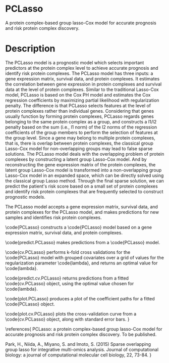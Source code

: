 # PCLasso
A protein complex-based group lasso-Cox model for accurate prognosis and risk protein complex discovery.

# Description
The PCLasso model is a prognostic model which selects important predictors at the protein complex level to achieve accurate prognosis and identify risk protein complexes. The PCLasso model has three inputs: a gene expression matrix, survival data, and protein complexes. It estimates the correlation between gene expression in protein complexes and survival data at the level of protein complexes.  Similar to the traditional Lasso-Cox model, PCLasso is based on the Cox PH model and estimates the Cox regression coefficients by maximizing partial likelihood with regularization penalty. The difference is that PCLasso selects features at the level of protein complexes rather than individual genes. Considering that genes usually function by forming protein complexes, PCLasso regards genes belonging to the same protein complex as a group, and constructs a l1/l2 penalty based on the sum (i.e., l1 norm) of the l2 norms of the regression coefficients of the group members to perform the selection of features at the group level. Since a gene may belong to multiple protein complexes, that is, there is overlap between protein complexes, the classical group Lasso-Cox model for non-overlapping groups may lead to false sparse solutions. The PCLasso model deals with the overlapping problem of protein complexes by constructing a latent group Lasso-Cox model. And by reconstructing the gene expression matrix of the protein complexes, the latent group Lasso-Cox model is transformed into a non-overlapping group Lasso-Cox model in an expanded space, which can be directly solved using the classical group Lasso method. Through the final sparse solution, we can predict the patient's risk score based on a small set of protein complexes and identify risk protein complexes that are frequently selected to construct prognostic models.

The PCLasso model accepts a gene expression matrix, survival data, and protein 
complexes for the PCLasso model, and makes predictions for new samples and 
identifies risk protein complexes.

\code{PCLasso} constructs a \code{PCLasso} model based on a gene expression 
matrix, survival data, and protein complexes.

\code{predict.PCLasso} makes predictions from a \code{PCLasso} model.

\code{cv.PCLasso} performs k-fold cross validations for the \code{PCLasso} model 
with grouped covariates over a grid of values for the regularization parameter 
\code{lambda}, and returns an optimal value for \code{lambda}.

\code{predict.cv.PCLasso} returns predictions from a fitted \code{cv.PCLasso}
object, using the optimal value chosen for \code{lambda}.

\code{plot.PCLasso} produces a plot of the coefficient paths for a fitted 
\code{PCLasso} object.

\code{plot.cv.PCLasso} plots the cross-validation curve from a \code{cv.PCLasso}
object, along with standard error bars.
}

\references{
PCLasso: a protein complex-based group lasso-Cox model for accurate prognosis
and risk protein complex discovery. To be published.

Park, H., Niida, A., Miyano, S. and Imoto, S. (2015) Sparse overlapping group
lasso for integrative multi-omics analysis. Journal of computational biology:
a journal of computational molecular cell biology, 22, 73-84.
}


